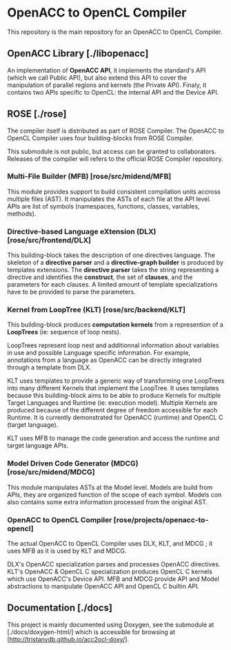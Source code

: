 OpenACC to OpenCL Compiler
==========================

This repository is the main repository for an OpenACC to OpenCL Compiler.

## OpenACC Library [./libopenacc]

An implementation of **OpenACC API**, it implements the standard's API (which we call Public API), but also extend this API to cover the manipulation of parallel regions and kernels (the Private API).
Finaly, it contains two APIs specific to OpenCL: the internal API and the Device API.

## ROSE [./rose]

The compiler itself is distributed as part of ROSE Compiler.
The OpenACC to OpenCL Compiler uses four building-blocks from ROSE Compiler.

This submodule is not public, but access can be granted to collaborators.
Releases of the compiler will refers to the official ROSE Compiler repository.

### Multi-File Builder (MFB) [rose/src/midend/MFB]

This module provides support to build consistent compilation units accross multiple files (AST).
It manipulates the ASTs of each file at the API level. APIs are list of symbols (namespaces, functions, classes, variables, methods).

### Directive-based Language eXtension (DLX) [rose/src/frontend/DLX]

This building-block takes the description of one directives language.
The skeleton of a **directive parser** and a **directive-graph builder** is produced by templates extensions.
The **directive parser** takes the string representing a directive and identifies the **construct**, the set of **clauses**,
and the parameters for each clauses. A limited amount of template specializations have to be provided to parse the parameters.

### Kernel from LoopTree (KLT) [rose/src/backend/KLT]

This building-block produces **computation kernels** from a represention of a **LoopTrees** (ie: sequence of loop nests).

LoopTrees represent loop nest and additionnal information about variables in use and possible Language specific information.
For example, annotations from a language as OpenACC can be directly integrated through a template from DLX.

KLT uses templates to provide a generic way of transforming one LoopTrees into many different Kernels that implement the LoopTree.
It uses templates because this building-block aims to be able to produce Kernels for multiple Target Languages and Runtime (ie: execution model).
Multiple Kernels are produced because of the different degree of freedom accessible for each Runtime. 
It is currently demonstrated for OpenACC (runtime) and OpenCL C (target language).

KLT uses MFB to manage the code generation and access the runtime and target language APIs.

### Model Driven Code Generator (MDCG) [rose/src/midend/MDCG]

This module manipulates ASTs at the Model level. Models are build from APIs, they are organized function of the scope of each symbol.
Models con also contains some extra information processed from the original AST.

### OpenACC to OpenCL Compiler [rose/projects/openacc-to-opencl]

The actual OpenACC to OpenCL Compiler uses DLX, KLT, and MDCG ; it uses MFB as it is used by KLT and MDCG.

DLX's OpenACC specialization parses and processes OpenACC directives.
KLT's OpenACC & OpenCL C specialization produces OpenCL C kernels which use OpenACC's Device API.
MFB and MDCG provide API and Model abstractions to manipulate OpenACC API and OpenCL C builtin API.

## Documentation [./docs]

This project is mainly documented using Doxygen, see the submodule at [./docs/doxygen-html/]
which is accessible for browsing at [http://tristanvdb.github.io/acc2ocl-doxy/].

